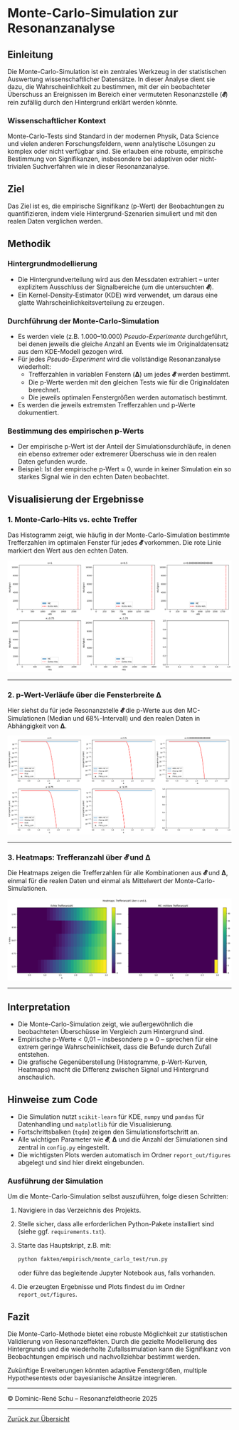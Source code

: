 # Monte-Carlo-Simulation zur Resonanzanalyse

## Einleitung

Die Monte-Carlo-Simulation ist ein zentrales Werkzeug in der statistischen Auswertung wissenschaftlicher Datensätze. In dieser Analyse dient sie dazu, die Wahrscheinlichkeit zu bestimmen, mit der ein beobachteter Überschuss an Ereignissen im Bereich einer vermuteten Resonanzstelle (**𝓔**) rein zufällig durch den Hintergrund erklärt werden könnte.

### Wissenschaftlicher Kontext

Monte-Carlo-Tests sind Standard in der modernen Physik, Data Science und vielen anderen Forschungsfeldern, wenn analytische Lösungen zu komplex oder nicht verfügbar sind. Sie erlauben eine robuste, empirische Bestimmung von Signifikanzen, insbesondere bei adaptiven oder nicht-trivialen Suchverfahren wie in dieser Resonanzanalyse.

## Ziel

Das Ziel ist es, die empirische Signifikanz (p-Wert) der Beobachtungen zu quantifizieren, indem viele Hintergrund-Szenarien simuliert und mit den realen Daten verglichen werden.

## Methodik

### Hintergrundmodellierung

* Die Hintergrundverteilung wird aus den Messdaten extrahiert – unter explizitem Ausschluss der Signalbereiche (um die untersuchten **𝓔**).
* Ein Kernel-Density-Estimator (KDE) wird verwendet, um daraus eine glatte Wahrscheinlichkeitsverteilung zu erzeugen.

### Durchführung der Monte-Carlo-Simulation

* Es werden viele (z.B. 1.000–10.000) *Pseudo-Experimente* durchgeführt, bei denen jeweils die gleiche Anzahl an Events wie im Originaldatensatz aus dem KDE-Modell gezogen wird.
* Für jedes *Pseudo-Experiment* wird die vollständige Resonanzanalyse wiederholt:
  * Trefferzahlen in variablen Fenstern (**Δ**) um jedes **𝓔** werden bestimmt.
  * Die p-Werte werden mit den gleichen Tests wie für die Originaldaten berechnet.
  * Die jeweils optimalen Fenstergrößen werden automatisch bestimmt.
* Es werden die jeweils extremsten Trefferzahlen und p-Werte dokumentiert.

### Bestimmung des empirischen p-Werts

* Der empirische p-Wert ist der Anteil der Simulationsdurchläufe, in denen ein ebenso extremer oder extremerer Überschuss wie in den realen Daten gefunden wurde.
* Beispiel: Ist der empirische p-Wert ≈ 0, wurde in keiner Simulation ein so starkes Signal wie in den echten Daten beobachtet.

## Visualisierung der Ergebnisse

### 1. Monte-Carlo-Hits vs. echte Treffer

Das Histogramm zeigt, wie häufig in der Monte-Carlo-Simulation bestimmte Trefferzahlen im optimalen Fenster für jedes **𝓔** vorkommen. Die rote Linie markiert den Wert aus den echten Daten.

![Histogramm MC vs Echt](report_out/figures/hist_mc_vs_real_hits.png)

---

### 2. p-Wert-Verläufe über die Fensterbreite **Δ**

Hier siehst du für jede Resonanzstelle **𝓔** die p-Werte aus den MC-Simulationen (Median und 68%-Intervall) und den realen Daten in Abhängigkeit von **Δ**.

![p-Wert-Verläufe](report_out/figures/pvalue_curves.png)

---

### 3. Heatmaps: Trefferanzahl über **𝓔** und **Δ**

Die Heatmaps zeigen die Trefferzahlen für alle Kombinationen aus **𝓔** und **Δ**, einmal für die realen Daten und einmal als Mittelwert der Monte-Carlo-Simulationen.

![Heatmaps Trefferanzahl](report_out/figures/heatmaps_hits.png)

---

## Interpretation

* Die Monte-Carlo-Simulation zeigt, wie außergewöhnlich die beobachteten Überschüsse im Vergleich zum Hintergrund sind.
* Empirische p-Werte < 0,01 – insbesondere p ≈ 0 – sprechen für eine extrem geringe Wahrscheinlichkeit, dass die Befunde durch Zufall entstehen.
* Die grafische Gegenüberstellung (Histogramme, p-Wert-Kurven, Heatmaps) macht die Differenz zwischen Signal und Hintergrund anschaulich.

## Hinweise zum Code

* Die Simulation nutzt `scikit-learn` für KDE, `numpy` und `pandas` für Datenhandling und `matplotlib` für die Visualisierung.
* Fortschrittsbalken (`tqdm`) zeigen den Simulationsfortschritt an.
* Alle wichtigen Parameter wie **𝓔**, **Δ** und die Anzahl der Simulationen sind zentral in `config.py` eingestellt.
* Die wichtigsten Plots werden automatisch im Ordner `report_out/figures` abgelegt und sind hier direkt eingebunden.

### Ausführung der Simulation

Um die Monte-Carlo-Simulation selbst auszuführen, folge diesen Schritten:

1. Navigiere in das Verzeichnis des Projekts.
2. Stelle sicher, dass alle erforderlichen Python-Pakete installiert sind (siehe ggf. `requirements.txt`).
3. Starte das Hauptskript, z.B. mit:

   ```bash
   python fakten/empirisch/monte_carlo_test/run.py
   ```

   oder führe das begleitende Jupyter Notebook aus, falls vorhanden.

4. Die erzeugten Ergebnisse und Plots findest du im Ordner `report_out/figures`.

## Fazit

Die Monte-Carlo-Methode bietet eine robuste Möglichkeit zur statistischen Validierung von Resonanzeffekten. Durch die gezielte Modellierung des Hintergrunds und die wiederholte Zufallssimulation kann die Signifikanz von Beobachtungen empirisch und nachvollziehbar bestimmt werden.

Zukünftige Erweiterungen könnten adaptive Fenstergrößen, multiple Hypothesentests oder bayesianische Ansätze integrieren.

---

© Dominic-René Schu – Resonanzfeldtheorie 2025

---

[Zurück zur Übersicht](../../README.md)